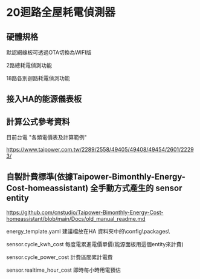 # 20迴路全屋耗電偵測器
## 硬體規格 

默認網線板可透過OTA切換為WIFI版

2路總耗電偵測功能

18路各別迴路耗電偵測功能

## 接入HA的能源儀表板




## 計算公式參考資料

目前台電 "各類電價表及計算範例"

https://www.taipower.com.tw/2289/2558/49405/49408/49454/2601/22293/

## 自製計費標準(依據Taipower-Bimonthly-Energy-Cost-homeassistant) 全手動方式產生的 sensor entity

https://github.com/cnstudio/Taipower-Bimonthly-Energy-Cost-homeassistant/blob/main/Docs/old_manual_readme.md

energy_template.yaml 建議檔放在HA 資料夾中的\config\packages\

sensor.cycle_kwh_cost  每度電累進電價單價(能源面板用這個entity來計費)

sensor.cycle_power_cost 計費區間累計電費

sensor.realtime_hour_cost 即時每小時用電預估
